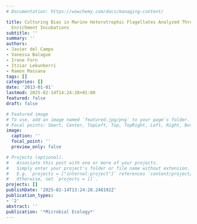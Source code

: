 ```yaml
---
# Documentation: https://wowchemy.com/docs/managing-content/

title: Culturing Bias in Marine Heterotrophic Flagellates Analyzed Through Seawater
  Enrichment Incubations
subtitle: ''
summary: ''
authors:
- Javier del Campo
- Vanessa Balagué
- Irene Forn
- Itziar Lekunberri
- Ramon Massana
tags: []
categories: []
date: '2013-01-01'
lastmod: 2025-02-14T14:24:28+01:00
featured: false
draft: false

# Featured image
# To use, add an image named `featured.jpg/png` to your page's folder.
# Focal points: Smart, Center, TopLeft, Top, TopRight, Left, Right, BottomLeft, Bottom, BottomRight.
image:
  caption: ''
  focal_point: ''
  preview_only: false

# Projects (optional).
#   Associate this post with one or more of your projects.
#   Simply enter your project's folder or file name without extension.
#   E.g. `projects = ["internal-project"]` references `content/project/deep-learning/index.md`.
#   Otherwise, set `projects = []`.
projects: []
publishDate: '2025-02-14T13:24:28.248192Z'
publication_types:
- '2'
abstract: ''
publication: '*Microbial Ecology*'
---
```

